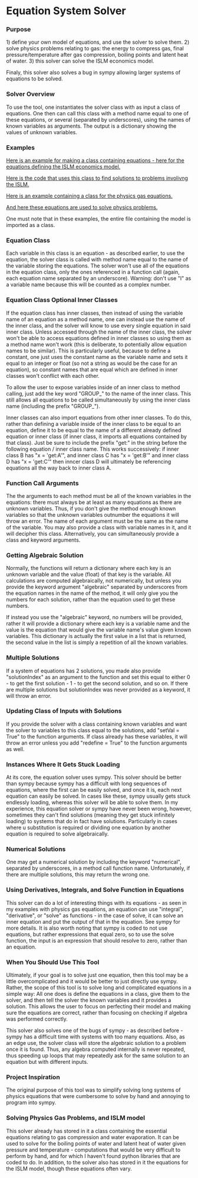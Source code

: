 
<h1>Equation System Solver </h1>

<h3>Purpose</h3>
1) define your own model of equations, and use the solver to solve them.
2) solve physics problems relating to gas: the energy to compress gas, final pressure/temperature after gas compression, boiling points and latent heat of water. 3) this solver can solve the ISLM economics model.

Finaly, this solver also solves a bug in sympy allowing larger systems of equations to be solved.

<h3>Solver Overview</h3>
To use the tool, one instantiates the solver class with as input a class of equations. One then can call this class with a method name equal to one of these equations, or several (separated by underscores), using the names of known variables as arguments. The output is a dictionary showing the values of unknown variables.

<h3>Examples</h3>

[Here is an example for making a class containing equations - here for the equations defining the ISLM economics model.](https://github.com/brighamturner12/eqsolver/blob/main/gas/eqsolver/eqsolver/ISLM.py)

[Here is the code that uses this class to find solutions to problems involivng the ISLM.](https://github.com/brighamturner12/eqsolver/blob/main/economicsExamples.py)

[Here is an example containing a class for the physics gas equations.](https://github.com/brighamturner12/eqsolver/blob/main/gas/eqsolver/eqsolver/gasEquations.py)

[And here these equations are used to solve physics problems.](https://github.com/brighamturner12/eqsolver/blob/main/gasExamples.py)

One must note that in these examples, the entire file containing the model is imported as a class.

<h3>Equation Class</h3>
Each variable in this class is an equation - as described earlier, to use the equation, the solver class is called with method name equal to the name of the variable storing the equations. The solver won't use all of the equations in the equation class, only the ones referenced in a function call (again, each equation name separated by an underscore).
Warning: don't use "I" as a variable name because this will be counted as a complex number.

<h3>Equation Class Optional Inner Classes</h3>

If the equation class has inner classes, then instead of using the variable name of an equation as a method name, one can instead use the name of the inner class, and the solver will know to use every single equation in said inner class. Unless accessed through the name of the inner class, the solver won't be able to access equations defined in inner classes so using them as a method name won't work (this is deliberate, to potentially allow equation names to be similar). This is particularly useful, because to define a constant, one just uses the constant name as the variable name and sets it equal to an integer or float (so not a string as would be the case for an equation), so constant names that are equal which are defined in inner classes won't conflict with each other.

To allow the user to expose variables inside of an inner class to method calling, just add the key word "GROUP_" to the name of the inner class. This still allows all equations to be called simultaneously by using the inner class name (including the prefix "GROUP_").

Inner classes can also import equations from other inner classes. To do this, rather than defining a variable inside of the inner class to be equal to an equation, define it to be equal to the name of a different already defined equation or inner class (if inner class, it imports all equations contained by that class). Just be sure to include the prefix "get:" in the string before the following equation / inner class name. This works successively: if inner class B has "x = 'get:A'", and inner class C has "x = 'get:B'" and inner class D has "x = 'get:C'" then inncer class D will ultimately be referencing equations all the way back to inner class A.

<h3>Function Call Arguments</h3>

The the arguments to each method must be all of the known variables in the equations: there must always be at least as many equations as there are unknown variables. Thus, if you don't give the method enough known variables so that the unknown variables outnumber the equations it will throw an error. The name of each argument must be the same as the name of the variable. You may also provide a class with variable names in it, and it will decipher this class. Alternatively, you can simultaneously provide a class and keyword arguments.

<h3>Getting Algebraic Solution</h3>
Normally, the functions will return a dictionary where each key is an unknown variable and the value (float) of that key is the variable. All calculations are computed algebraically, not numerically, but unless you provide the keyword argument "algebraic" separated by underscores from the equation names in the name of the method, it will only give you the numbers for each solution, rather than the equation used to get these numbers.

If instead you use the "algebraic" keyword, no numbers will be provided, rather it will provide a dictionary where each key is a variable name and the value is the equation that would give the variable name's value given known variables. This dictionary is actually the first value in a list that is returned, the second value in the list is simply a repetition of all the known variables.

<h3>Multiple Solutions</h3>
If a system of equations has 2 solutions, you made also provide "solutionIndex" as an argument to the function and set this equal to either 0 - to get the first solution - 1 - to get the second solution, and so on. If there are multiple solutions but solutionIndex was never provided as a keyword, it will throw an error.

<h3>Updating Class of Inputs with Solutions</h3>
If you provide the solver with a class containing known variables and want the solver to variables to this class equal to the solutions, add "setVal = True" to the function arguments. If class already has these variables, it will throw an error unless you add "redefine = True" to the function arguments as well.

<h3>Instances Where It Gets Stuck Loading</h3>
At its core, the equation solver uses sympy. This solver should be better than sympy because sympy has a difficult with long sequences of equations, where the first can be easily solved, and once it is, each next equation can easily be solved. In cases like these, sympy usually gets stuck endlessly loading, whereas this solver will be able to solve them. In my experience, this equation solver or sympy have never been wrong, however, sometimes they can't find solutions (meaning they get stuck infinitely loading) to systems that do in fact have solutions. Particularly in cases where u substitution is required or dividing one equation by another equation is required to solve algebraically.

<h3>Numerical Solutions</h3>
One may get a numerical solution by including the keyword "numerical", separated by underscores, in a method call function name. Unfortunately, if there are multiple solutions, this may return the wrong one.

<h3>Using Derivatives, Integrals, and Solve Function in Equations</h3>
This solver can do a lot of interesting things with its equations - as seen in my examples with physics gas equations, an equation can use "integral", "derivative", or "solve" as functions - in the case of solve, it can solve an inner equation and put the output of that in the equation. See sympy for more details. It is also worth noting that sympy is coded to not use equations, but rather expressions that equal zero, so to use the solve function, the input is an expression that should resolve to zero, rather than an equation.
<h3>When You Should Use This Tool</h3>
Ultimately, if your goal is to solve just one equation, then this tool may be a little overcomplicated and it would be better to just directly use sympy. Rather, the scope of this tool is to solve long and complicated equations in a simple way: All one does is define the equations in a class, give them to the solver, and then tell the solver the known variables and it provides a solution. This allows the user to focus on perfecting their model and making sure the equations are correct, rather than focusing on checking if algebra was performed correctly. 

This solver also solves one of the bugs of sympy - as described before - sympy has a difficult time with systems with too many equations. Also, as an edge use, the solver class will store the algebraic solution to a problem once it is found. Thus, any algebra computed internally is never repeated, thus speeding up loops that may repeatedly ask for the same solution to an equation but with different inputs.

<h3>Project Inspiration</h3>
The original purpose of this tool was to simplify solving long systems of physics equations that were cumbersome to solve by hand and annoying to program into sympy. 
<h3>Solving Physics Gas Problems, and ISLM model</h3>
This solver already has stored in it a class containing the essential equations relating to gas compression and water evaporation. It can be used to solve for the boiling points of water and latent heat of water given pressure and temperature - computations that would be very difficult to perform by hand, and for which I haven't found python libraries that are coded to do.
In addition, to the solver also has stored in it the equations for the ISLM model, though these equations often vary.